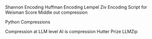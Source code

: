 Shannon Encoding
Huffman Encoding
Lempel Ziv Encoding
Script for Weisman Score
Middle out compression

Python Compressions

Compression at LLM level
AI is compression Hutter Prize
LLMZip

